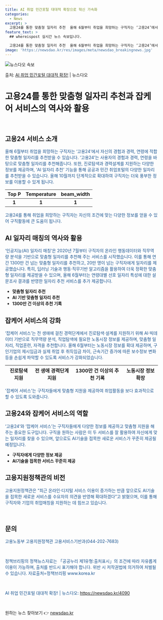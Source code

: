 ```yaml
---
title: AI 취업 민간포털 대대적 확장으로 혁신 가속화
categories:
  - News
excerpt: >
  고용24를 통한 맞춤형 일자리 추천  올해 6월부터 취업을 희망하는 구직자는 ‘고용24’에서 자신의 경험과 …
feature_text: >
  ## whereispost 실시간 뉴스 속보입니다.

  고용24를 통한 맞춤형 일자리 추천  올해 6월부터 취업을 희망하는 구직자는 ‘고용24’에서 자신의 경험과 …
image: 'https://newsdao.kr/res/images/meta/newsdao_breakingnews.jpg'
---
```


![뉴스다오 속보](https://newsdao.kr/res/images/meta/newsdao_breakingnews.jpg)

<p>출처: <a href="https://newsdao.kr/4090" rel="dofollow">AI 취업 민간포털 대대적 확장!</a> | 뉴스다오</p>

<h1>고용24를 통한 맞춤형 일자리 추천과 잡케어 서비스의 역사와 활용</h1>
<p data-ke-size="size16">&nbsp;</p>
<h2>고용24 서비스 소개</h2>
<p><span style="color: #1a5490;">올해 6월부터 취업을 희망하는 구직자는 ‘고용24’에서 자신의 경험과 경력, 연령에 적합한 맞춤형 일자리를 추천받을 수 있습니다. ‘고용24’는 사용자의 경험과 경력, 연령을 바탕으로 맞춤형 일자리를 추천해줍니다. 또한, 진로탐색과 경력설계를 지원하는 다양한 정보를 제공하며, ‘AI 일자리 추천’ 기능을 통해 공공과 민간 취업포털의 다양한 일자리를 추천받을 수 있습니다. 올해 10월까지 단계적으로 확대하여 구직자는 더욱 풍부한 정보를 이용할 수 있게 됩니다.</span></p>
<table>
<thead>
<tr>
<th><b>Top P</b></th>
<th><b>Temperature</b></th>
<th><b>beam_width</b></th>
</tr>
</thead>
<tbody>
<tr>
<td style="text-align: center; height: 17px;"><b>1</b></td>
<td style="text-align: center; height: 17px;"><b>1</b></td>
<td style="text-align: center; height: 17px;"><b>1</b></td>
</tr></tbody>
</table>
<p><span style="color: #1a5490;">고용24를 통해 취업을 희망하는 구직자는 자신의 조건에 맞는 다양한 정보를 얻을 수 있어 구직활동에 큰 도움이 됩니다.</span></p>
<h2>AI 일자리 매칭의 역사와 활용</h2>
<p><span style="color: #1a5490;">‘인공지능(AI) 일자리 매칭’은 2020년 7월부터 구직자의 온라인 행동데이터와 직무역량 분석을 기반으로 맞춤형 일자리를 추천해 주는 서비스를 시작했습니다. 이를 통해 연간 1300만 건 넘는 맞춤형 일자리를 추천하고, 20만 명이 넘는 구직자에게 일자리를 제공했습니다. 특히, 딥러닝 기술과 행동·직무기반 알고리즘을 활용하여 더욱 정확한 맞춤형 일자리를 제공받을 수 있으며, 올해 6월부터는 연령대별 선호 일자리 특성에 대한 설문조사 결과를 반영한 일자리 추천 서비스를 추가 제공합니다.</span></p>
<ul>
<li><b>맞춤형 일자리 추천</b></li>
<li><b>AI 기반 맞춤형 일자리 추천</b></li>
<li><b>1300만 건 이상의 추천 기록</b></li>
</ul>
<h2>잡케어 서비스의 강화</h2>
<p><span style="color: #1a5490;">‘잡케어 서비스’는 전 생애에 걸친 경력단계에서 진로탐색·설계를 지원하기 위해 AI·빅데이터 기반으로 직무역량 분석, 직업탐색에 필요한 노동시장 정보를 제공하며, 맞춤형 일자리, 직업훈련, 자격을 추천합니다. 올해 6월부터는 노동시장 정보를 확대 제공하며, 구인기업의 제시임금과 실제 취업 후 취득임금 차이, 근속기간 증가에 따른 보수정보 변화 등을 손쉽게 파악할 수 있도록 서비스가 강화되었습니다.</span></p>
<table>
<thead>
<tr>
<th><b>진로탐색 지원</b></th>
<th><b>전 생애 경력단계 지원</b></th>
<th><b>1300만 건 이상의 추천 기록</b></th>
<th><b>노동시장 정보 확장</b></th>
</tr>
</thead>
</table>
<p><span style="color: #1a5490;">'잡케어 서비스'는 구직자들에게 맞춤형 지원을 제공하여 취업활동을 보다 효과적으로 할 수 있도록 도와줍니다.</span></p>
<h2>고용24와 잡케어 서비스의 역할</h2>
<p><span style="color: #1a5490;">‘고용24’와 ‘잡케어 서비스’는 구직자들에게 다양한 정보를 제공하고 맞춤형 지원을 해주는 중요한 도구입니다. 구직을 원하는 사람은 이 두 서비스를 잘 활용하여 자신에게 맞는 일자리를 찾을 수 있으며, 앞으로도 AI기술을 접목한 새로운 서비스가 꾸준히 제공될 예정입니다.</span></p>
<ul>
<li><b>구직자에게 다양한 정보 제공</b></li>
<li><b>AI기술을 접목한 서비스 꾸준히 제공</b></li>
</ul>
<h2>고용지원정책관의 비전</h2>
<p><span style="color: #1a5490;">고용지원정책관은 “최근 온라인·디지털 서비스 이용이 증가하는 만큼 앞으로도 AI기술을 접목한 새로운 서비스를 수요자의 의견을 반영해 확대하겠다”고 밝혔으며, 이를 통해 구직자와 기업의 취업매칭을 지원하는 데 힘쓰고 있습니다.</span></p>
<p data-ke-size="size16">&nbsp;</p>
<h2>문의</h2>
<p><span style="color: #1a5490;">고용노동부 고용지원정책관 고용서비스기반과(044-202-7683)</span></p>
<p data-ke-size="size16">&nbsp;</p>
<p><span style="color: #1a5490;">정책브리핑의 정책뉴스자료는 「공공누리 제1유형:출처표시」의 조건에 따라 자유롭게 이용이 가능하며, 출처를 반드시 표기해야 합니다. 위반 시 저작권법에 의거하여 처벌될 수 있습니다. 자료출처=정책브리핑 www.korea.kr</span></p>
<p data-ke-size="size16">&nbsp;</p>
<p><span style="color: #1a5490;">AI 취업 민간포털 대대적 확장! | 뉴스다오: <a href="https://newsdao.kr/4090">https://newsdao.kr/4090</a></span></p>
<p data-ke-size="size16">&nbsp;</p> 

원하는 뉴스 찾아보기 👉 <a href="https://newsdao.kr" rel="dofollow">newsdao.kr</a>


